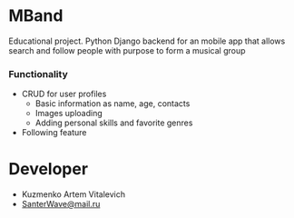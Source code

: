 # MBand

Educational project. Python Django backend for an mobile app that allows search and follow people with purpose to form a musical group

### Functionality

- CRUD for user profiles
  - Basic information as name, age, contacts
  - Images uploading
  - Adding personal skills and favorite genres
- Following feature

# Developer
- Kuzmenko Artem Vitalevich
- SanterWave@mail.ru
